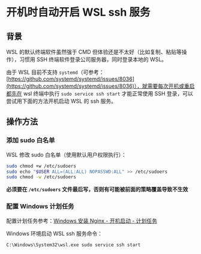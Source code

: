 # 开机时自动开启 WSL ssh 服务

## 背景

WSL 的默认终端软件虽然强于 CMD 但体验还是不太好（比如复制、粘贴等操作），习惯用 SSH 终端软件登录公司服务器，同时登录本地的 WSL。

由于 WSL 目前不支持 `systemd`（可参考：[https://github.com/systemd/systemd/issues/8036](https://github.com/systemd/systemd/issues/8036)），就需要每次开机或重启都先在 wsl 终端中执行 `sudo service ssh start` 才能正常使用 SSH 登录，可以尝试用下面的方法开机启动 WSL 的 ssh 服务。

## 操作方法

### 添加 sudo 白名单

WSL 修改 sudo 白名单（使用默认用户权限执行）：

```bash
sudo chmod +w /etc/sudoers
sudo echo "$USER ALL=(ALL:ALL) NOPASSWD:ALL" >> /etc/sudoers
sudo chmod -w /etc/sudoers
```

**必须要在 `/etc/sudoers` 文件最后写，否则有可能被前面的策略覆盖导致不生效**

### 配置 Windows 计划任务

配置计划任务参考：[Windows 安装 Nginx - 开机启动 - 计划任务](/nginx/Windows-安装-Nginx.html#计划任务)

Windows 环境启动 WSL ssh 服务命令：

```batch
C:\Windows\System32\wsl.exe sudo service ssh start
```
